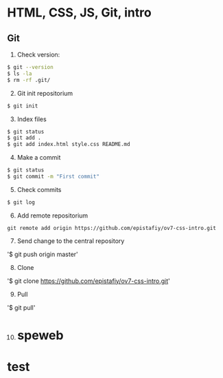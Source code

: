 # HTML, CSS, JS, Git, intro

## Git

1. Check version:

```bash
$ git --version
$ ls -la
$ rm -rf .git/
```
2. Git init repositorium
    
 ```bash 
$ git init
```

3. Index files

```bash
$ git status
$ git add .
$ git add index.html style.css README.md
```

4. Make a commit
```bash
$ git status
$ git commit -m "First commit"
```

5. Check commits
```bash
$ git log
```

6. Add remote repositorium
```
git remote add origin https://github.com/epistafiy/ov7-css-intro.git
```

7. Send change to the central repository

'$ git push origin master'

8. Clone

'$ git clone https://github.com/epistafiy/ov7-css-intro.git'

9. Pull

'$ git pull'

10. # speweb
# test
